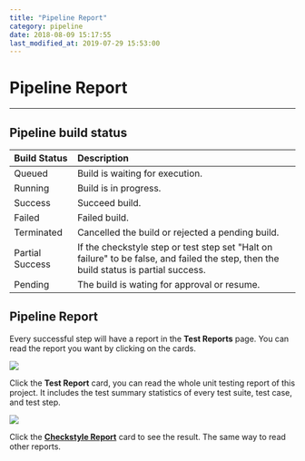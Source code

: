 ```yaml
---
title: "Pipeline Report"
category: pipeline
date: 2018-08-09 15:17:55
last_modified_at: 2019-07-29 15:53:00
---
```


# Pipeline Report
***

## Pipeline build status

| Build Status 	| Description |
|:----------------|:------------------------|
| Queued | Build is waiting for execution. |
| Running | Build is in progress. |
| Success | Succeed build.|
| Failed | Failed build.|
| Terminated | Cancelled the build or rejected a pending build. |
| Partial Success| If the checkstyle step or test step set "Halt on failure" to be false, and failed the step, then the build status is partial success.|
| Pending | The build is wating for approval or resume. |


## Pipeline Report  

Every successful step will have a report in the **Test Reports** page. You can read the report you want by clicking on the cards.

![][pipeline_fullreport]  

Click the **Test Report** card, you can read the whole unit testing report of this project. It includes the test summary statistics of every test suite, test case, and test step.  

![][pipeline_unitreport]  

Click the **[Checkstyle Report][2]** card to see the result. The same way to read other reports.

[pipeline_summary]: ../images/pipeline/pipeline_build_summary.PNG
[pipeline_report]: ../images/pipeline/pipeline_report.png
[pipeline_chart]: ../images/pipeline/pipeline_chart.png
[pipeline_fullreport]: ../images/pipeline/pipeline_fullreport.png
[pipeline_unitreport]: ../images/pipeline/pipeline_unit_report.png
[1]: ../test/test-import_execute-sample-test-project.html
[2]: ../checkstyle/checkstyle-checkstyle-report.html